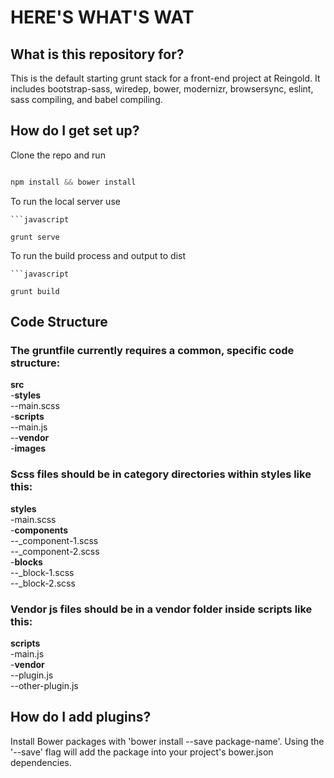 # HERE'S WHAT'S WAT #

## What is this repository for? ##

This is the default starting grunt stack for a front-end project at Reingold. It includes bootstrap-sass, wiredep, bower, modernizr, browsersync, eslint, sass compiling, and babel compiling.

## How do I get set up? ##

Clone the repo and run
```javascript

npm install && bower install

```

To run the local server use

```
```javascript

grunt serve

```

To run the build process and output to dist

```
```javascript

grunt build

```

## Code Structure ##

### The gruntfile currently requires a common, specific code structure: ###

**src**  
-**styles**  
--main.scss  
-**scripts**  
--main.js  
--**vendor**  
-**images**  

### Scss files should be in category directories within styles like this: ###

**styles**  
-main.scss  
-**components**  
--_component-1.scss  
--_component-2.scss  
-**blocks**  
--_block-1.scss  
--_block-2.scss  

### Vendor js files should be in a vendor folder inside scripts like this: ###

**scripts**  
-main.js  
-**vendor**  
--plugin.js  
--other-plugin.js  

## How do I add plugins? ##

Install Bower packages with 'bower install --save package-name'. Using the '--save' flag will add the package into your project's bower.json dependencies.
